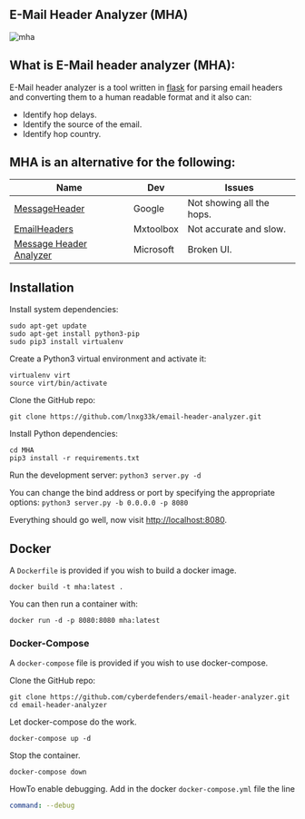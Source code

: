 ## E-Mail Header Analyzer (MHA)
![mha](https://cloud.githubusercontent.com/assets/1170490/18221866/b7b362d6-718e-11e6-9fa0-2e7f8bc2b9d7.png)


## What is E-Mail header analyzer (MHA):
E-Mail header analyzer is a tool written in [flask](http://flask.pocoo.org/) for parsing email headers and converting them to a human readable format and it also can:
* Identify hop delays.
* Identify the source of the email.
* Identify hop country.


## MHA is an alternative for the following:
| Name | Dev | Issues |
| ---- | --- | ----- |
| [MessageHeader](https://toolbox.googleapps.com/apps/messageheader/) | Google | Not showing all the hops. |
| [EmailHeaders](https://mxtoolbox.com/Public/Tools/EmailHeaders.aspx) | Mxtoolbox | Not accurate and slow. |
| [Message Header Analyzer](https://testconnectivity.microsoft.com/MHA/Pages/mha.aspx) | Microsoft | Broken UI. |


## Installation
Install system dependencies:
```
sudo apt-get update
sudo apt-get install python3-pip
sudo pip3 install virtualenv
```
Create a Python3 virtual environment and activate it:
```
virtualenv virt
source virt/bin/activate
```
Clone the GitHub repo:
```
git clone https://github.com/lnxg33k/email-header-analyzer.git
```
Install Python dependencies:
```
cd MHA
pip3 install -r requirements.txt
```
Run the development server:
`python3 server.py -d`

You can change the bind address or port by specifying the appropriate options:
`python3 server.py -b 0.0.0.0 -p 8080`

Everything should go well, now visit [http://localhost:8080](http://localhost:8080).

## Docker

A `Dockerfile` is provided if you wish to build a docker image.

```
docker build -t mha:latest .
```

You can then run a container with:

```
docker run -d -p 8080:8080 mha:latest
```

### Docker-Compose

A `docker-compose` file is provided if you wish to use docker-compose.

Clone the GitHub repo:
```
git clone https://github.com/cyberdefenders/email-header-analyzer.git
cd email-header-analyzer
```

Let docker-compose do the work.
```
docker-compose up -d
```

Stop the container.
```
docker-compose down
```

HowTo enable debugging. Add in the docker `docker-compose.yml` file the line
```yaml
command: --debug
```
